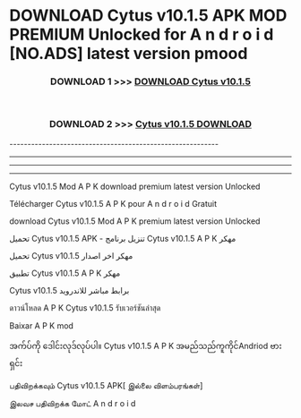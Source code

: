 # DOWNLOAD Cytus v10.1.5 APK MOD PREMIUM Unlocked for A n d r o i d [NO.ADS] latest version pmood 



<div align="center">

<h3>DOWNLOAD 1 >>> <a href="https://getmod2.web.app/?judul=Cytus v10.1.5">DOWNLOAD Cytus v10.1.5</a></h3><br>

<h3>DOWNLOAD 2 >>> <a href="https://getmod2.web.app/?judul=Cytus v10.1.5">Cytus v10.1.5 DOWNLOAD </a></h3>

</div>
----------------------------------------------------------

----------------------------------------------------------

----------------------------------------------------------

----------------------------------------------------------

Cytus v10.1.5 Mod A P K download premium latest version Unlocked

Télécharger Cytus v10.1.5 A P K pour A n d r o i d Gratuit

download Cytus v10.1.5 Mod A P K premium latest version Unlocked

تحميل Cytus v10.1.5 APK - تنزيل برنامج Cytus v10.1.5 A P K مهكر

تحميل Cytus v10.1.5 مهكر اخر اصدار

تطبيق Cytus v10.1.5 A P K مهكر

Cytus v10.1.5 برابط مباشر للاندرويد

ดาวน์โหลด A P K Cytus v10.1.5 รับเวอร์ชันล่าสุด

Baixar A P K mod

အက်ပ်ကို ဒေါင်းလုဒ်လုပ်ပါ။ Cytus v10.1.5 A P K အမည်သည်ကူကိုင်Andriod ဗားရှင်း

பதிவிறக்கவும் Cytus v10.1.5 APK[ இல்லை விளம்பரங்கள்] 
 
இலவச பதிவிறக்க மோட் A n d r o i d



